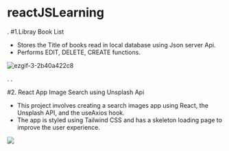 # reactJSLearning
.
#1.Libray Book List 
- Stores  the Title of books read in local database using Json server Api.
- Performs EDIT, DELETE, CREATE functions. 



![ezgif-3-2b40a422c8](https://user-images.githubusercontent.com/74894810/214788901-6e217184-61d4-4025-b00d-4f53ab6e7692.gif)

.
.

#2. React App Image Search using Unsplash Api 
- This project involves creating a search images app using React, the Unsplash API, and the useAxios hook.
- The app is styled using Tailwind CSS and has a skeleton loading page to improve the user experience.


![](https://github.com/vizualaid/reactJSLearning/blob/main/pic/fin.gif)
<!-- 

npm (short for Node Package Manager) is a package manager for the JavaScript programming language. It is the default package manager for the JavaScript runtime environment Node.js.
 npm helps manage and share the packages (libraries, frameworks, tools, etc.) that you use in your projects, and makes it easy to install and update packages from the online registry. It also helps you manage package dependencies, so that you can be sure that the packages you use are all compatible with each other. 

npm is  package manager
npm  -v
cd booklist
  npm start
npm install create-react-app -g
create-react-app<project_name>

files explained
https://www.youtube.com/watch?v=9VIiLJL0H4Y&list=PLC3y8-rFHvwgg3vaYJgHGnModB54rxOk3&index=3
Render Multiple Elements inside ReactDOM.render()

ReactDOM.render(
[
<h1> Thapa Technical </h1>,
<p> Plz like and share to all </p>,
<h2> plz subscribe my channel </h2>,
],
document.getElementById("root")
);
React.fragment is fastest or <> </>
Inside fragment or enclosed tags
On v16 and above 
As a array [
jsx element ,
 jsx element 2,
 ]

Jsx expression using { var name + ” ” +var2 }
Template Literals in JSX
console.log(`my name is ${fname}`)

import React from 'react'
import ReactDOM from 'react-dom'
const name= 'Isha Kunwar';
const cdate=new Date().toLocaleDateString();
const ctime=new Date().toLocaleTimeString()
class App extends React.Component {
 render() {
   return (
     <>
      <h1>My name is {name}</h1>
      <p> todays date is {cdate} </p>
      <p>current Time is {ctime}</p>
     </>
   )
 }
}


ReactDOM.render(
 <App />,
 document.getElementById('container')
);



4 nested components come together to make the web
-root(app){
    side Nav 
    Main content 
    }
-header
-footer


* Two types of components
-stateless functional component

    funtion Welcome(props){
        return <h1>Hello, {props.name}</h1>;
    }
-statefull class component

    Class extending Component class

    Render method returning HTML
    class Welcome extends React.Component{
        return() {
            return <h1>Hello, {This.props.name}</h1>;
        }
    }
-Function Components are focus for biginners
--are literally js function
--they may accept some input properties(props) and return html that discribes the ui (jsx)


The file extension ( 

    function App() which 
    return html 
    {- wrraping div tag hadder img  etc} 
    exported from App as default  
    
    )
    as we make more complex app components inc.

   ncepts
   

   {/* 
      <div className="Comment">
      <div className="UserInfo">
        <img className="Avatar"
             src={props.author.avatarUrl}
             alt={props.author.name} />

        <div className="UserInfo-name">
          {props.author.name}
        </div>
      </div>
      <div className="Comment-text">
        {props.text}
      </div>
      <div className="Comment-date">
        {formatDate(props.date)}
      </div>
    </div> */} -->

